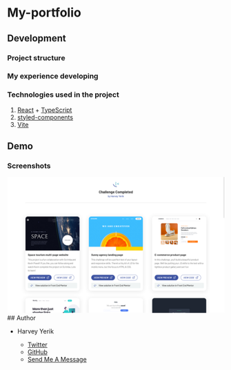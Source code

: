 # My-portfolio

## Development 
### Project structure


### My experience developing


### Technologies used in the project
1. [React](https://es.reactjs.org/) + [TypeScript](https://www.typescriptlang.org/)
1. [styled-components](https://styled-components.com/)
1. [Vite](https://vitejs.dev/)

## Demo 

### Screenshots
<img src="./screenshots/test-1.png" />
## Author

- Harvey Yerik

    - [Twitter](https://twitter.com/yerikhar)
    - [GitHub](https://github.com/YerikAH)
    - [Send Me A Message](https://yerikah.github.io/send-me-a-message/dist/)
